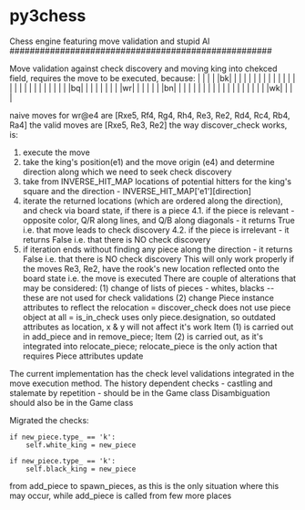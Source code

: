 py3chess
===========

Chess engine featuring move validation and stupid AI
####################################################

Move validation against check discovery and moving king into chekced field, requires the move to be executed, because:
 |  |  |  |  |bk|  |  |  |
 |  |  |  |  |  |  |  |  |
 |  |  |  |  |  |  |  |  |
 |  |  |  |  |bq|  |  |  |
 |  |  |  |  |wr|  |  |  |
 |  |  |bn|  |  |  |  |  |
 |  |  |  |  |  |  |  |  |
 |  |  |  |  |wk|  |  |  |

naive moves for wr@e4 are [Rxe5, Rf4, Rg4, Rh4, Re3, Re2, Rd4, Rc4, Rb4, Ra4]
the valid moves are [Rxe5, Re3, Re2]
the way discover_check works, is:
 1. execute the move
 2. take the king's position(e1) and the move origin (e4) and determine direction along which we need to seek check discovery
 3. take from INVERSE_HIT_MAP locations of potential hitters for the king's square and the direction - INVERSE_HIT_MAP['e1'][direction]
 4. iterate the returned locations (which are ordered along the direction), and check via board state, if there is a piece
  4.1. if the piece is relevant - opposite color, Q/R along lines, and Q/B along diagonals - it returns True i.e. that move leads to check discovery
  4.2. if the piece is irrelevant - it returns False i.e. that there is NO check discovery
 5. if iteration ends without finding any piece along the direction - it returns False i.e. that there is NO check discovery
This will only work properly if the moves Re3, Re2, have the rook's new location reflected onto the board state i.e. the move is executed
There are couple of alterations that may be considered:
  (1) change of lists of pieces - whites, blacks -- these are not used for check validations
  (2) change Piece instance attributes to reflect the relocation
    = discover_check does not use piece object at all
    = is_in_check uses only piece.designation, so outdated attributes as location, x & y will not affect it's work
Item (1) is carried out in add_piece and in remove_piece;
Item (2) is carried out, as it's integrated into relocate_piece; relocate_piece is the only action that requires Piece attributes update

The current implementation has the check level validations integrated in the move execution method. The history dependent checks - castling and stalemate by repetition - should be in the Game class
Disambiguation should also be in the Game class

Migrated the checks:

	if new_piece.type_ == 'k':
        self.white_king = new_piece

    if new_piece.type_ == 'k':
        self.black_king = new_piece

from add_piece to spawn_pieces, as this is the only situation where this may occur, while add_piece is called from few more places

